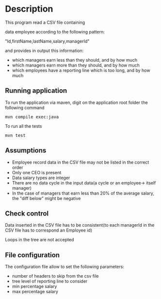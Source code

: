 # Description
This  program read a CSV file containing

data employee according to the following pattern:

"Id,firstName,lastName,salary,managerId"

and provides in output this information:

- which managers earn less than they should, and by how much
- which managers earn more than they should, and by how much
- which employees have a reporting line which is too long, and by how much

## Running application

To run the application via maven, digit on the application root folder the following command
<pre>
mvn compile exec:java
</pre>
To run all the tests
<pre>
mvn test
</pre>


## Assumptions

- Employee record data in the CSV file may not be listed in the correct order 
- Only one CEO is present
- Data salary types are integer
- There are no data cycle in the input data(a cycle or an employee-> itself manager)
- In the case of managers that earn less than 20% of the average salary, the "diff below" might be negative 


## Check control
Data inserted in the CSV file has to be  consistent(to each managerId in the CSV file has to correspond an Employee id)

Loops in the tree are not accepted




## File configuration
The configuration file allow to set the following parameters:
- number of headers to skip from the csv file
- tree level of reporting line to consider
- min percentage salary
- max percentage salary
